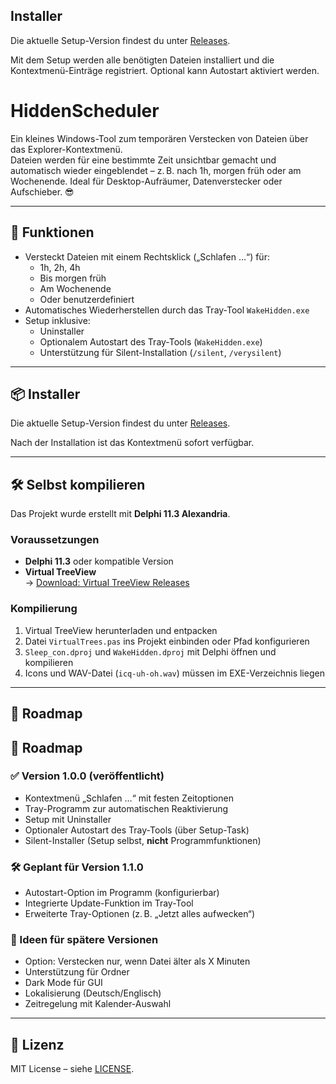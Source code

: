 ## Installer

Die aktuelle Setup-Version findest du unter [Releases](https://github.com/Blondie-61/HiddenScheduler/releases).

Mit dem Setup werden alle benötigten Dateien installiert und die Kontextmenü-Einträge registriert. Optional kann Autostart aktiviert werden.

# HiddenScheduler

Ein kleines Windows-Tool zum temporären Verstecken von Dateien über das Explorer-Kontextmenü.  
Dateien werden für eine bestimmte Zeit unsichtbar gemacht und automatisch wieder eingeblendet – z. B. nach 1h, morgen früh oder am Wochenende. Ideal für Desktop-Aufräumer, Datenverstecker oder Aufschieber. 😎

---

## 🔧 Funktionen

- Versteckt Dateien mit einem Rechtsklick („Schlafen …“) für:
  - 1h, 2h, 4h
  - Bis morgen früh
  - Am Wochenende
  - Oder benutzerdefiniert
- Automatisches Wiederherstellen durch das Tray-Tool `WakeHidden.exe`
- Setup inklusive:
  - Uninstaller
  - Optionalem Autostart des Tray-Tools (`WakeHidden.exe`)
  - Unterstützung für Silent-Installation (`/silent`, `/verysilent`)

---

## 📦 Installer

Die aktuelle Setup-Version findest du unter [Releases](https://github.com/Blondie-61/HiddenScheduler/releases).

Nach der Installation ist das Kontextmenü sofort verfügbar.

---

## 🛠 Selbst kompilieren

Das Projekt wurde erstellt mit **Delphi 11.3 Alexandria**.

### Voraussetzungen

- **Delphi 11.3** oder kompatible Version
- **Virtual TreeView**  
  → [Download: Virtual TreeView Releases](https://github.com/JAM-Software/Virtual-TreeView/releases/latest)

### Kompilierung

1. Virtual TreeView herunterladen und entpacken
2. Datei `VirtualTrees.pas` ins Projekt einbinden oder Pfad konfigurieren
3. `Sleep_con.dproj` und `WakeHidden.dproj` mit Delphi öffnen und kompilieren
4. Icons und WAV-Datei (`icq-uh-oh.wav`) müssen im EXE-Verzeichnis liegen

---

## 🚧 Roadmap

## 🚧 Roadmap

### ✅ Version 1.0.0 (veröffentlicht)
- Kontextmenü „Schlafen …“ mit festen Zeitoptionen
- Tray-Programm zur automatischen Reaktivierung
- Setup mit Uninstaller
- Optionaler Autostart des Tray-Tools (über Setup-Task)
- Silent-Installer (Setup selbst, **nicht** Programmfunktionen)

### 🛠 Geplant für Version 1.1.0
- Autostart-Option im Programm (konfigurierbar)
- Integrierte Update-Funktion im Tray-Tool
- Erweiterte Tray-Optionen (z. B. „Jetzt alles aufwecken“)

### 🧪 Ideen für spätere Versionen
- Option: Verstecken nur, wenn Datei älter als X Minuten
- Unterstützung für Ordner
- Dark Mode für GUI
- Lokalisierung (Deutsch/Englisch)
- Zeitregelung mit Kalender-Auswahl

---

## 📝 Lizenz

MIT License – siehe [LICENSE](LICENSE).
